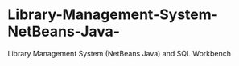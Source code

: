 # Library-Management-System-NetBeans-Java-
Library Management System (NetBeans Java) and SQL Workbench
